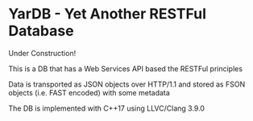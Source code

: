 # YarDB - Yet Another RESTFul Database

Under Construction!

This is a DB that has a Web Services API based the RESTFul principles

Data is transported as JSON objects over HTTP/1.1 and stored as FSON objects (i.e. FAST encoded) with some metadata

The DB is implemented with C++17 using LLVC/Clang 3.9.0
